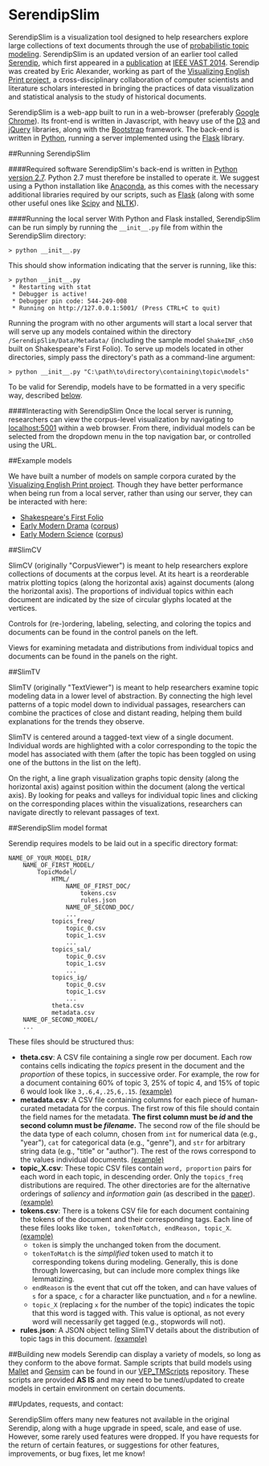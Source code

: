 # SerendipSlim
SerendipSlim is a visualization tool designed to help researchers explore large collections of text documents through the use of [probabilistic topic modeling](https://en.wikipedia.org/wiki/Topic_model). SerendipSlim is an updated version of an earlier tool called [Serendip](http://vep.cs.wisc.edu/serendip/), which first appeared in a [publication](http://graphics.cs.wisc.edu/Papers/2014/AKVWG14/) at [IEEE VAST 2014](http://ieeevis.org/year/2014/info/vis-welcome/welcome). Serendip was created by Eric Alexander, working as part of the [Visualizing English Print project](http://vep.cs.wisc.edu), a cross-disciplinary collaboration of computer scientists and literature scholars interested in bringing the practices of data visualization and statistical analysis to the study of historical documents.

SerendipSlim is a web-app built to run in a web-browser (preferably [Google Chrome](https://www.google.com/chrome/)). Its front-end is written in Javascript, with heavy use of the [D3](https://d3js.org/) and [jQuery](https://jquery.com/) libraries, along with the [Bootstrap](http://getbootstrap.com/) framework. The back-end is written in [Python](https://www.python.org/), running a server implemented using the [Flask](http://flask.pocoo.org/) library.

##Running SerendipSlim

####Required software
SerendipSlim's back-end is written in [Python](https://www.python.org/) [version 2.7](https://docs.python.org/2.7/). Python 2.7 must therefore be installed to operate it. We suggest using a Python installation like [Anaconda](https://www.continuum.io/downloads), as this comes with the necessary additional libraries required by our scripts, such as [Flask](http://flask.pocoo.org/) (along with some other useful ones like [Scipy](https://www.scipy.org/) and [NLTK](http://www.nltk.org/)).

####Running the local server
With Python and Flask installed, SerendipSlim can be run simply by running the `__init__.py` file from within the SerendipSlim directory:

```
> python __init__.py
```

This should show information indicating that the server is running, like this:

```
> python __init__.py
 * Restarting with stat
 * Debugger is active!
 * Debugger pin code: 544-249-008
 * Running on http://127.0.0.1:5001/ (Press CTRL+C to quit)
```

Running the program with no other arguments will start a local server that will serve up any models contained within the directory `/SerendipSlim/Data/Metadata/` (including the sample model `ShakeINF_ch50` built on Shakespeare's First Folio). To serve up models located in other directories, simply pass the directory's path as a command-line argument:

```
> python __init__.py "C:\path\to\directory\containing\topic\models"
```

To be valid for Serendip, models have to be formatted in a very specific way, described [below]().

####Interacting with SerendipSlim
Once the local server is running, researchers can view the corpus-level visualization by navigating to [localhost:5001](localhost:5001) within a web browser. From there, individual models can be selected from the dropdown menu in the top navigation bar, or controlled using the URL.


##Example models

We have built a number of models on sample corpora curated by the [Visualizing English Print project](http://vep.cs.wisc.edu). Though they have better performance when being run from a local server, rather than using our server, they can be interacted with here:
 - [Shakespeare's First Folio](http://vep.cs.wisc.edu/serendipSlim/model:Shake_50/matrix) 
- [Early Modern Drama](http://vep.cs.wisc.edu/serendipSlim/model:EMDrama_50_long_chunked/matrix) ([corpus](http://graphics.cs.wisc.edu/WP/vep/vep-early-modern-drama-collection/))
- [Early Modern Science](http://vep.cs.wisc.edu/serendipSlim/model:EMScience_50_chunked/matrix) ([corpus](http://graphics.cs.wisc.edu/WP/vep/vep-early-modern-science-collection/))

##SlimCV

SlimCV (originally "CorpusViewer") is meant to help researchers explore collections of documents at the corpus level. At its heart is a reorderable matrix plotting topics (along the horizontal axis) against documents (along the horizontal axis). The proportions of individual topics within each document are indicated by the size of circular glyphs located at the vertices.

Controls for (re-)ordering, labeling, selecting, and coloring the topics and documents can be found in the control panels on the left.

Views for examining metadata and distributions from individual topics and documents can be found in the panels on the right.

##SlimTV

SlimTV (originally "TextViewer") is meant to help researchers examine topic modeling data in a lower level of abstraction. By connecting the high level patterns of a topic model down to individual passages, researchers can combine the practices of close and distant reading, helping them build explanations for the trends they observe.

SlimTV is centered around a tagged-text view of a single document. Individual words are highlighted with a color corresponding to the topic the model has associated with them (after the topic has been toggled on using one of the buttons in the list on the left).

On the right, a line graph visualization graphs topic density (along the horizontal axis) against position within the document (along the vertical axis). By looking for peaks and valleys for individual topic lines and clicking on the corresponding places within the visualizations, researchers can navigate directly to relevant passages of text.

##SerendipSlim model format

Serendip requires models to be laid out in a specific directory format:

```
NAME_OF_YOUR_MODEL_DIR/
    NAME_OF_FIRST_MODEL/
        TopicModel/
            HTML/
                NAME_OF_FIRST_DOC/
                    tokens.csv
                    rules.json
                NAME_OF_SECOND_DOC/
                ...
            topics_freq/
                topic_0.csv
                topic_1.csv
                ...
            topics_sal/
                topic_0.csv
                topic_1.csv
                ...
            topics_ig/
                topic_0.csv
                topic_1.csv
                ...
            theta.csv
            metadata.csv
    NAME_OF_SECOND_MODEL/
    ...
```

These files should be structured thus:
- **theta.csv**: A CSV file containing a single row per document. Each row contains cells indicating the *topics* present in the document and the *proportion* of these topics, in successive order. For example, the row for a document containing 60% of topic 3, 25% of topic 4, and 15% of topic 6 would look like `3,.6,4,.25,6,.15`. [(example)](Data/Metadata/ShakeINF_ch50/theta.csv)
- **metadata.csv**: A CSV file containing columns for each piece of human-curated metadata for the corpus. The first row of this file should contain the field names for the metadata. **The first column must be _id_ and the second column must be _filename_.** The second row of the file should be the data type of each column, chosen from `int` for numerical data (e.g., "year"), `cat` for categorical data (e.g., "genre"), and `str` for arbitrary string data (e.g., "title" or "author"). The rest of the rows correspond to the values individual documents. [(example)](Data/Metadata/ShakeINF_ch50/metadata.csv)
- **topic_X.csv**: These topic CSV files contain `word, proportion` pairs for each word in each topic, in descending order. Only the `topics_freq` distributions are required. The other directories are for the alternative orderings of *saliency* and *information gain* (as described in the [paper](http://graphics.cs.wisc.edu/Papers/2014/AKVWG14/)). [(example)](Data/Metadata/ShakeINF_ch50/topics_freq/topic_0.csv)
- **tokens.csv**: There is a tokens CSV file for each document containing the tokens of the document and their corresponding tags. Each line of these files looks like `token, tokenToMatch, endReason, topic_X`. [(example)](Data/Metadata/ShakeINF_ch50/HTML/Hamlet/tokens.csv)
    - `token` is simply the unchanged token from the document.
    - `tokenToMatch` is the _simplified_ token used to match it to corresponding tokens during modeling. Generally, this is done through lowercasing, but can include more complex things like lemmatizing.
    - `endReason` is the event that cut off the token, and can have values of `s` for a space, `c` for a character like punctuation, and `n` for a newline.
    - `topic_X` (replacing `x` for the number of the topic) indicates the topic that this word is tagged with. This value is optional, as not every word will necessarily get tagged (e.g., stopwords will not).
- **rules.json**: A JSON object telling SlimTV details about the distribution of topic tags in this document. [(example)](Data/Metadata/ShakeINF_ch50/HTML/Hamlet/rules.json)

##Building new models
Serendip can display a variety of models, so long as they conform to the above format. Sample scripts that build models using [Mallet](http://mallet.cs.umass.edu/topics.php) and [Gensim](https://radimrehurek.com/gensim/) can be found in our [VEP_TMScripts](https://github.com/uwgraphics/VEP_TMScripts) repository. These scripts are provided **AS IS** and may need to be tuned/updated to create models in certain environment on certain documents.


##Updates, requests, and contact:

SerendipSlim offers many new features not available in the original Serendip, along with a huge upgrade in speed, scale, and ease of use. However, some rarely used features were dropped. If you have requests for the return of certain features, or suggestions for other features, improvements, or bug fixes, let me know!
